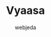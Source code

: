 ---
title: "Vyaasa"
github: https://github.com/sharu725/vyaasa
demo: http://webjeda.com/vyaasa
author: webjeda
ssg:
  - Jekyll
cms:
  - No Cms
---